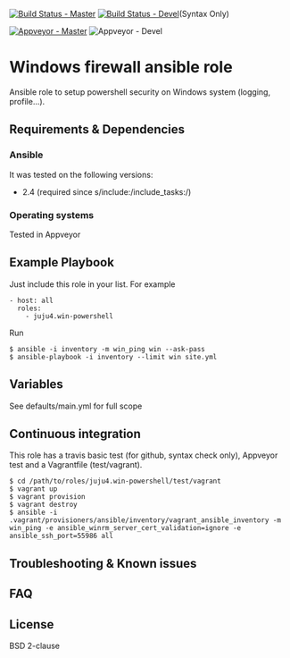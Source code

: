 [![Build Status - Master](https://travis-ci.org/juju4/ansible-win-powershell.svg?branch=master)](https://travis-ci.org/juju4/ansible-win-powershell)
[![Build Status - Devel](https://travis-ci.org/juju4/ansible-win-powershell.svg?branch=devel)](https://travis-ci.org/juju4/ansible-win-powershell/branches)(Syntax Only)

[![Appveyor - Master](https://ci.appveyor.com/api/projects/status/xxx?svg=true)](https://ci.appveyor.com/project/juju4/ansible-win-powershell)
![Appveyor - Devel](https://ci.appveyor.com/api/projects/status/xxx/branch/devel?svg=true)

# Windows firewall ansible role

Ansible role to setup powershell security on Windows system (logging, profile...).

## Requirements & Dependencies

### Ansible
It was tested on the following versions:
 * 2.4 (required since s/include:/include_tasks:/)

### Operating systems

Tested in Appveyor

## Example Playbook

Just include this role in your list.
For example

```
- host: all
  roles:
    - juju4.win-powershell
```

Run
```
$ ansible -i inventory -m win_ping win --ask-pass
$ ansible-playbook -i inventory --limit win site.yml
```

## Variables

See defaults/main.yml for full scope

## Continuous integration

This role has a travis basic test (for github, syntax check only), Appveyor test and a Vagrantfile (test/vagrant).

```
$ cd /path/to/roles/juju4.win-powershell/test/vagrant
$ vagrant up
$ vagrant provision
$ vagrant destroy
$ ansible -i .vagrant/provisioners/ansible/inventory/vagrant_ansible_inventory -m win_ping -e ansible_winrm_server_cert_validation=ignore -e ansible_ssh_port=55986 all
```

## Troubleshooting & Known issues

## FAQ

## License

BSD 2-clause

